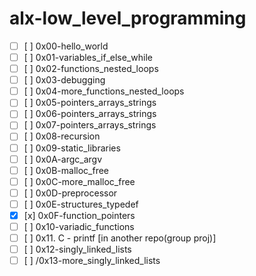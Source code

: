 # alx-low\_level\_programming
- [ ] [ ] 0x00-hello\_world                 
- [ ] [ ] 0x01-variables\_if\_else\_while     
- [ ] [ ] 0x02-functions\_nested\_loops       
- [ ] [ ] 0x03-debugging                   
- [ ] [ ] 0x04-more\_functions\_nested\_loops 
- [ ] [ ] 0x05-pointers\_arrays\_strings
- [ ] [ ] 0x06-pointers\_arrays\_strings 
- [ ] [ ] 0x07-pointers\_arrays\_strings  
- [ ] [ ] 0x08-recursion     
- [ ] [ ] 0x09-static\_libraries
- [ ] [ ] 0x0A-argc\_argv                
- [ ] [ ] 0x0B-malloc\_free   
- [ ] [ ] 0x0C-more\_malloc\_free    
- [ ] [ ] 0x0D-preprocessor        
- [ ] [ ] 0x0E-structures\_typedef 
- [x] [x] 0x0F-function\_pointers    
- [ ] [ ] 0x10-variadic\_functions 
- [ ] [ ] 0x11. C - printf [in another repo(group proj)]
- [ ] [ ] 0x12-singly\_linked\_lists 
- [ ] [ ] /0x13-more\_singly\_linked\_lists
